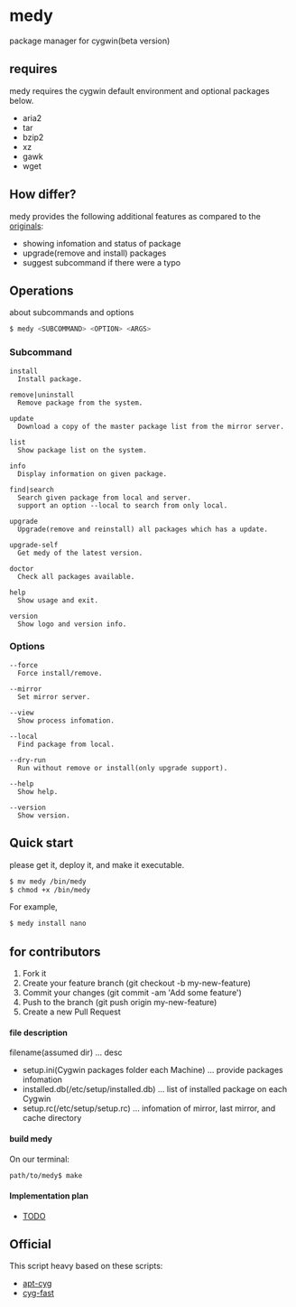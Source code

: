 # medy
package manager for cygwin(beta version)

## requires
medy requires the cygwin default environment and optional packages below.

- aria2
- tar
- bzip2
- xz
- gawk
- wget

## How differ?
medy provides the following additional features as compared to the [originals](https://github.com/nobuyo/medy#official):

- showing infomation and status of package
- upgrade(remove and install) packages
- suggest subcommand if there were a typo

## Operations
about subcommands and options

~~~ bash
$ medy <SUBCOMMAND> <OPTION> <ARGS>
~~~

### Subcommand
~~~
install
  Install package.

remove|uninstall
  Remove package from the system.

update
  Download a copy of the master package list from the mirror server.

list
  Show package list on the system.

info
  Display information on given package.

find|search
  Search given package from local and server.
  support an option --local to search from only local.

upgrade
  Upgrade(remove and reinstall) all packages which has a update.

upgrade-self
  Get medy of the latest version.

doctor
  Check all packages available.

help
  Show usage and exit.

version
  Show logo and version info.
~~~

### Options
~~~
--force
  Force install/remove.

--mirror
  Set mirror server.

--view
  Show process infomation.

--local
  Find package from local.

--dry-run
  Run without remove or install(only upgrade support).

--help
  Show help.

--version
  Show version. 
~~~

## Quick start
please get it, deploy it, and make it executable.
~~~ bash
$ mv medy /bin/medy
$ chmod +x /bin/medy
~~~

For example,
~~~ bash
$ medy install nano
~~~

## for contributors

1. Fork it
2. Create your feature branch (git checkout -b my-new-feature)
3. Commit your changes (git commit -am 'Add some feature')
4. Push to the branch (git push origin my-new-feature)
5. Create a new Pull Request

#### file description
filename(assumed dir) ... desc
- setup.ini(Cygwin packages folder each Machine) ... provide packages infomation
- installed.db(/etc/setup/installed.db) ... list of installed package on each Cygwin
- setup.rc(/etc/setup/setup.rc) ... infomation of mirror, last mirror, and cache directory

#### build medy

On our terminal:
~~~ bash
path/to/medy$ make
~~~

#### Implementation plan
- [TODO](https://github.com/nobuyo/medy/blob/master/TODO.md)

## Official
This script heavy based on these scripts:
- [apt-cyg](https://github.com/transcode-open/apt-cyg)
- [cyg-fast](https://github.com/tmshn/cyg-fast/)


